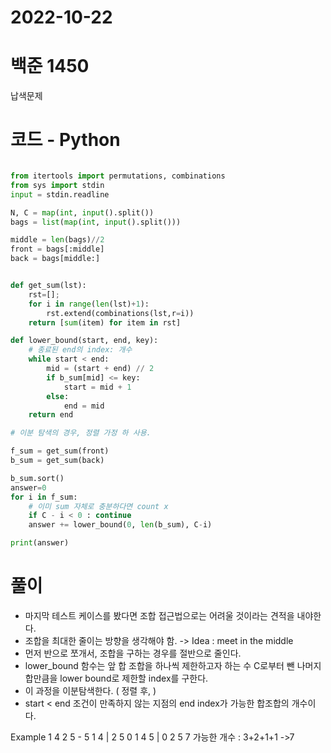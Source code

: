 # 2022-10-22

# 백준 1450 

납색문제

# 코드 - Python

```python

from itertools import permutations, combinations
from sys import stdin
input = stdin.readline

N, C = map(int, input().split())
bags = list(map(int, input().split()))

middle = len(bags)//2
front = bags[:middle]
back = bags[middle:]


def get_sum(lst):
    rst=[]; 
    for i in range(len(lst)+1):
        rst.extend(combinations(lst,r=i))
    return [sum(item) for item in rst]

def lower_bound(start, end, key):
    # 종료된 end의 index: 개수
    while start < end:
        mid = (start + end) // 2
        if b_sum[mid] <= key:
            start = mid + 1
        else:
            end = mid
    return end

# 이분 탐색의 경우, 정렬 가정 하 사용. 

f_sum = get_sum(front)
b_sum = get_sum(back)

b_sum.sort()
answer=0
for i in f_sum:
    # 이미 sum 자체로 충분하다면 count x
    if C - i < 0 : continue
    answer += lower_bound(0, len(b_sum), C-i)

print(answer)
```

# 풀이
- 마지막 테스트 케이스를 봤다면 조합 접근법으로는 어려울 것이라는 견적을 내야한다.
- 조합을 최대한 줄이는 방향을 생각해야 함. -> Idea : meet in the middle
- 먼저 반으로 쪼개서, 조합을 구하는 경우를 절반으로 줄인다.
- lower_bound 함수는 앞 합 조합을 하나씩 제한하고자 하는 수 C로부터 뺀 나머지 합만큼을 lower bound로 제한할 index를 구한다. 
- 이 과정을 이분탐색한다. ( 정렬 후, )
- start < end 조건이 만족하지 않는 지점의 end index가 가능한 합조합의 개수이다. 

Example 
1 4 2 5 - 5
1 4 | 2 5 
0 1 4 5 | 0 2 5 7
가능한 개수 : 3+2+1+1 ->7 

